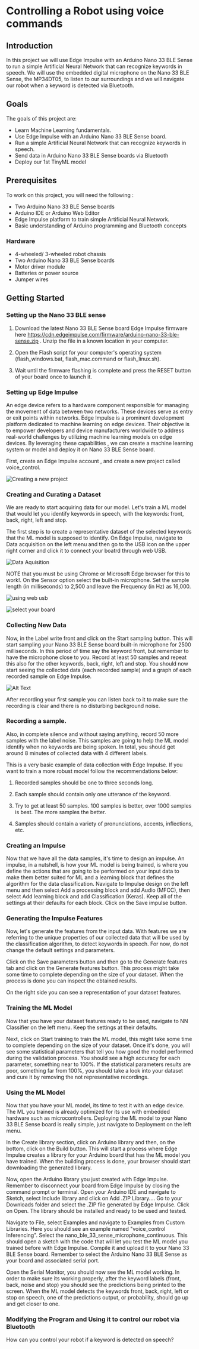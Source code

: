 # Controlling a Robot using voice commands

## Introduction

In this project we will use Edge Impulse with an Arduino Nano 33 BLE Sense to run a simple Artificial Neural Network that can recognize keywords in speech. We will use the embedded digital microphone on the Nano 33 BLE Sense, the MP34DT05, to listen to our surroundings and we will navigate our robot when a keyword is detected via Bluetooth.


## Goals
The goals of this project are:

- Learn Machine Learning fundamentals.
- Use Edge Impulse with an Arduino Nano 33 BLE Sense board.
- Run a simple Artificial Neural Network that can recognize keywords in speech.
- Send data in Arduino Nano 33 BLE Sense boards via Bluetooth
- Deploy our 1st TinyML model

## Prerequisites
To work on this project, you will need the following :

- Two Arduino Nano 33 BLE Sense boards
- Arduino IDE or Arduino Web Editor
- Edge Impulse platform to train simple Artificial Neural Network.
- Basic understanding of Arduino programming and Bluetooth concepts

### Hardware

- 4-wheeled/ 3-wheeled robot chassis
- Two Arduino Nano 33 BLE Sense boards
- Motor driver module
- Batteries or power source
- Jumper wires

## Getting Started

### Setting up the Nano 33 BLE sense

1. Download the latest Nano 33 BLE Sense board Edge Impulse firmware here https://cdn.edgeimpulse.com/firmware/arduino-nano-33-ble-sense.zip . Unzip the file in a known location in your computer.

2. Open the Flash script for your computer's operating system (flash_windows.bat, flash_mac.command or flash_linux.sh).

3. Wait until the firmware flashing is complete and press the RESET button of your board once to launch it.


### Setting up Edge Impulse

An edge device refers to a hardware component responsible for managing the movement of data between two networks. These devices serve as entry or exit points within networks. Edge Impulse is a prominent development platform dedicated to machine learning on edge devices. Their objective is to empower developers and device manufacturers worldwide to address real-world challenges by utilizing machine learning models on edge devices. By leveraging these capabilities , we can create a machine learning system or model and deploy it on Nano 33 BLE Sense board.

First, create an Edge Impulse account , and create a new project called voice_control.

![Creating a new project](https://github.com/tech-nickk/100PROJECTSCHALLENGE/blob/8b0377b21e73ee609aed4f66b1da5c4fe04197c8/PROJECT%20005%20%3A%20Controlling%20a%20robot%20Using%20Voice%20Commands/photos/create%20project.png)


### Creating and Curating a Dataset

We are ready to start acquiring data for our model. Let's train a ML model that would let you identify keywords in speech, with the keywords: front, back, right, left and stop.

The first step is to create a representative dataset of the selected keywords that the ML model is supposed to identify. On Edge Impulse, navigate to Data acquisition on the left menu and then go to the USB icon on the upper right corner and click it to connect your boatrd through web USB.

![Data Aquisition](https://github.com/tech-nickk/100PROJECTSCHALLENGE/blob/5ecb31447c1b0e67374381d74db7ca4eb73a363d/PROJECT%20005%20%3A%20Controlling%20a%20robot%20Using%20Voice%20Commands/photos/data%20acquisition.png)


NOTE that you must be using Chrome or Microsoft Edge browser for this to work!. On the Sensor option select the built-in microphone. Set the sample length (in milliseconds) to 2,500 and leave the Frequency (in Hz) as 16,000.

![using web usb]([image_url](https://github.com/tech-nickk/100PROJECTSCHALLENGE/blob/5ecb31447c1b0e67374381d74db7ca4eb73a363d/PROJECT%20005%20%3A%20Controlling%20a%20robot%20Using%20Voice%20Commands/photos/collect%20data%20using%20web%20usb.png))


![select your board]([image_url](https://github.com/tech-nickk/100PROJECTSCHALLENGE/blob/5ecb31447c1b0e67374381d74db7ca4eb73a363d/PROJECT%20005%20%3A%20Controlling%20a%20robot%20Using%20Voice%20Commands/photos/select%20%20BLE.png))




### Collecting New Data

Now, in the Label write front and click on the Start sampling button. This will start sampling your Nano 33 BLE Sense board built-in microphone for 2500 milliseconds. In this period of time say the keyword front, but remember to have the microphone close to you. Record at least 50 samples and repeat this also for the other keywords, back, right, left and stop. You should now start seeing the collected data (each recorded sample) and a graph of each recorded sample on Edge Impulse.

![Alt Text]([image_ur](https://github.com/tech-nickk/100PROJECTSCHALLENGE/blob/5ecb31447c1b0e67374381d74db7ca4eb73a363d/PROJECT%20005%20%3A%20Controlling%20a%20robot%20Using%20Voice%20Commands/photos/right.png)l)


After recording your first sample you can listen back to it to make sure the recording is clear and there is no disturbing background noise.

### Recording a sample.

Also, in complete silence and without saying anything, record 50 more samples with the label noise. This samples are going to help the ML model identify when no keywords are being spoken. In total, you should get around 8 minutes of collected data with 4 different labels.

This is a very basic example of data collection with Edge Impulse. If you want to train a more robust model follow the recommendations below:

1. Recorded samples should be one to three seconds long.

2. Each sample should contain only one utterance of the keyword.

3. Try to get at least 50 samples. 100 samples is better, over 1000 samples is best. The more samples the better.

4. Samples should contain a variety of pronunciations, accents, inflections, etc.


### Creating an Impulse

Now that we have all the data samples, it's time to design an impulse. An impulse, in a nutshell, is how your ML model is being trained, is where you define the actions that are going to be performed on your input data to make them better suited for ML and a learning block that defines the algorithm for the data classification. Navigate to Impulse design on the left menu and then select Add a processing block and add Audio (MFCC), then select Add learning block and add Classification (Keras). Keep all of the settings at their defaults for each block. Click on the Save impulse button.

### Generating the Impulse Features

Now, let's generate the features from the input data. With features we are referring to the unique properties of our collected data that will be used by the classification algorithm, to detect keywords in speech. For now, do not change the default settings and parameters.

Click on the Save parameters button and then go to the Generate features tab and click on the Generate features button. This process might take some time to complete depending on the size of your dataset. When the process is done you can inspect the obtained results.

On the right side you can see a representation of your dataset features.

### Training the ML Model

Now that you have your dataset features ready to be used, navigate to NN Classifier on the left menu. Keep the settings at their defaults.

Next, click on Start training to train the ML model, this might take some time to complete depending on the size of your dataset. Once it's done, you will see some statistical parameters that tell you how good the model performed during the validation process. You should see a high accuracy for each parameter, something near to 100%. If the statistical parameters results are poor, something far from 100%, you should take a look into your dataset and cure it by removing the not representative recordings.


### Using the ML Model

Now that you have your ML model, its time to test it with an edge device. The ML you trained is already optimized for its use with embedded hardware such as microcontrollers. Deploying the ML model to your Nano 33 BLE Sense board is really simple, just navigate to Deployment on the left menu.

In the Create library section, click on Arduino library and then, on the bottom, click on the Build button. This will start a process where Edge Impulse creates a library for your Arduino board that has the ML model you have trained. When the building process is done, your browser should start downloading the generated library.

Now, open the Arduino library you just created with Edge Impulse. Remember to disconnect your board from Edge Impulse by closing the command prompt or terminal. Open your Arduino IDE and navigate to Sketch, select Include library and click on Add .ZIP Library.... Go to your Downloads folder and select the .ZIP file generated by Edge Impulse. Click on Open. The library should be installed and ready to be used and tested.

Navigate to File, select Examples and navigate to Examples from Custom Libraries. Here you should see an example named "voice_control Inferencing". Select the nano_ble_33_sense_microphone_continuous. This should open a sketch with the code that will let you test the ML model you trained before with Edge Impulse. Compile it and upload it to your Nano 33 BLE Sense board. Remember to select the Arduino Nano 33 BLE Sense as your board and associated serial port.

Open the Serial Monitor, you should now see the ML model working. In order to make sure its working properly, after the keyword labels (front, back, noise and stop) you should see the predictions being printed to the screen. When the ML model detects the keywords front, back, right, left or stop on speech, one of the predictions output, or probability, should go up and get closer to one.


### Modifying the Program and Using it to control our robot via Bluetooth

How can you control your robot if a keyword is detected on speech?

